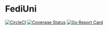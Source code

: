 # FediUni

[![CircleCI](https://circleci.com/gh/FediUni/FediUni/tree/main.svg?style=shield)](https://circleci.com/gh/FediUni/FediUni/tree/main) [![Coverage Status](https://coveralls.io/repos/github/FediUni/FediUni/badge.svg?branch=main)](https://coveralls.io/github/FediUni/FediUni?branch=main) [![Go Report Card](https://goreportcard.com/badge/github.com/FediUni/FediUni)](https://goreportcard.com/report/github.com/FediUni/FediUni)
